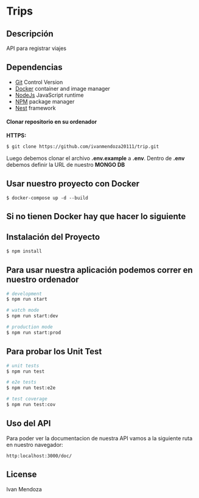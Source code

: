 # Trips

## Descripción

API para registrar viajes

## Dependencias

- [Git](https://git-scm.com/) Control Version
- [Docker](https://docs.docker.com/get-docker/) container and image manager
- [NodeJs](https://nodejs.org/) JavaScript runtime
- [NPM](https://www.npmjs.com/) package manager
- [Nest](https://nestjs.com/) framework

#### Clonar repositorio en su ordenador

**HTTPS:**

```bash
$ git clone https://github.com/ivanmendoza20111/trip.git
```

Luego debemos clonar el archivo **.env.example** a **.env**. Dentro de **.env** debemos definir la URL de nuestro **MONGO DB**


## Usar nuestro proyecto con Docker

```
$ docker-compose up -d --build
```

## Si no tienen Docker hay que hacer lo siguiente

## Instalación del Proyecto

```bash
$ npm install
```

## Para usar nuestra aplicación podemos correr en nuestro ordenador

```bash
# development
$ npm run start

# watch mode
$ npm run start:dev

# production mode
$ npm run start:prod
```

## Para probar los Unit Test

```bash
# unit tests
$ npm run test

# e2e tests
$ npm run test:e2e

# test coverage
$ npm run test:cov
```

## Uso del API
Para poder ver la documentacion de nuestra API vamos a la siguiente ruta en nuestro navegador:
```
http:localhost:3000/doc/
```

## License

Ivan Mendoza
